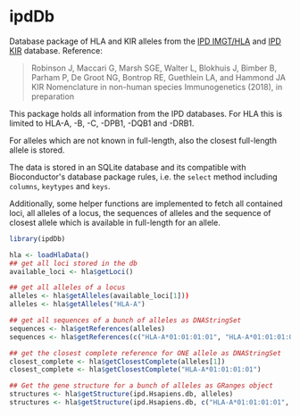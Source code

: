 ipdDb
=============

Database package of HLA and KIR alleles from the 
[IPD IMGT/HLA](https://www.ebi.ac.uk/ipd/imgt/hla/) and 
[IPD KIR](https://www.ebi.ac.uk/ipd/kir/) database.
Reference:

>Robinson J, Maccari G, Marsh SGE, Walter L, Blokhuis J, Bimber B, Parham P, De Groot NG, Bontrop RE, Guethlein LA, and Hammond JA
>KIR Nomenclature in non-human species
>Immunogenetics (2018), in preparation



This package holds all information from the IPD databases.
For HLA this is limited to HLA-A, -B, -C, -DPB1, -DQB1 and -DRB1.

For alleles which are not known in full-length, also the closest full-length allele is stored.

The data is stored in an SQLite database and its compatible with Bioconductor's database package rules, 
i.e. the `select` method including `columns`, `keytypes` and `keys`.

Additionally, some helper functions are implemented to fetch all contained loci, all alleles of a locus,
the sequences of alleles and the sequence of closest allele which is available in full-length for an allele.

```r
library(ipdDb)

hla <- loadHlaData()
## get all loci stored in the db
available_loci <- hla$getLoci()

## get all alleles of a locus
alleles <- hla$getAlleles(available_loci[1]))
alleles <- hla$getAlleles("HLA-A")

## get all sequences of a bunch of alleles as DNAStringSet
sequences <- hla$getReferences(alleles)
sequences <- hla$getReferences(c("HLA-A*01:01:01:01", "HLA-A*01:01:01:03" ))

## get the closest complete reference for ONE allele as DNAStringSet
closest_complete <- hla$getClosestComplete(alleles[1])
closest_complete <- hla$getClosestComplete("HLA-A*01:01:01:01")

## Get the gene structure for a bunch of alleles as GRanges object
structures <- hla$getStructure(ipd.Hsapiens.db, alleles)
structures <- hla$getStructure(ipd.Hsapiens.db, c("HLA-A*01:01:01:01", "HLA-A*01:01:01:03" ))

```


